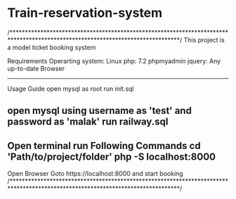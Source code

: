 
# Train-reservation-system
/*******************************************************************************************************************************/
This project is a model ticket booking system

Requirements
 Operarting system: Linux
 php: 7.2
 phpmyadmin
 jquery:
 Any up-to-date Browser

---------------------------------------------------------------------------------------------------------------------------------
Usage Guide
open mysql as root run init.sql

open mysql using username as 'test'
and password as 'malak'
run railway.sql
--------------------------------------------------------------------------------------------------------------------------------
Open terminal run Following Commands
cd 'Path/to/project/folder'
php -S localhost:8000
--------------------------------------------------------------------------------------------------------------------------------
Open Browser
Goto https://localhost:8000
and start booking
/*******************************************************************************************************************************/
